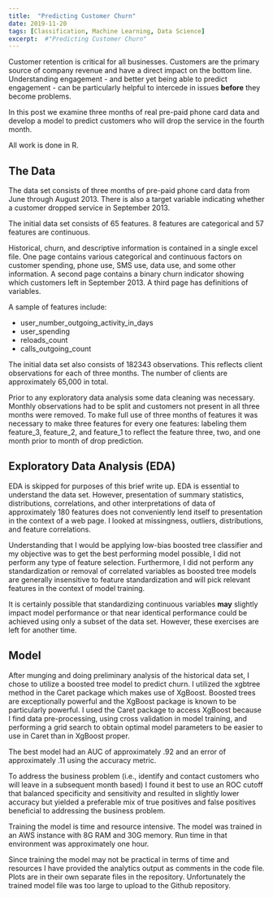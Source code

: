 ```yaml
---
title:  "Predicting Customer Churn"
date: 2019-11-20
tags: [Classification, Machine Learning, Data Science]
excerpt:  #"Predicting Customer Churn"
---
```


Customer retention is critical for all businesses.  Customers are the primary source of company revenue and
have a direct impact on the bottom line. Understanding engagement - and better yet being able to predict
engagement - can be particularly helpful to intercede in issues **before** they become problems.

In this post we examine three months of real pre-paid phone card data and develop a model to predict
customers who will drop the service in the fourth month.

All work is done in R.

## The Data

The data set consists of three months of pre-paid phone card data from June through August 2013.  There is also a
target variable indicating whether a customer dropped service in September 2013.

The initial data set consists of 65 features.  8 features are categorical and 57 features are continuous.

Historical, churn, and descriptive information is contained in a single excel file. One page contains various categorical and continuous factors on customer spending, phone use, SMS use, data use, and some other information. A second page contains a binary churn indicator showing which customers left in September 2013. A third page has definitions of variables.

A sample of features include:

  * user_number_outgoing_activity_in_days
  * user_spending
  * reloads_count
  * calls_outgoing_count

The initial data set also consists of 182343 observations.  This reflects client observations for each of three months. The number
of clients are approximately 65,000 in total.

<script src="https://gist.github.com/mksamelson/37b811bbb3e5f73e9eabfff23ab9c2ed.js"></script>

Prior to any exploratory data analysis some data cleaning was necessary.  Monthly observations had to be split and customers not present
in all three months were removed.  To make full use of three months of features it was necessary to make three features for every one features:  labeling them feature_3, feature_2, and feature_1 to reflect the feature three, two, and one month prior to month of drop prediction.


## Exploratory Data Analysis (EDA)

EDA is skipped for purposes of this brief write up.  EDA is essential to understand the data set.  However, presentation of summary statistics, distributions, correlations, and other interpretations of data of approximately 180 features does not conveniently lend
itself to presentation in the context of a web page.  I looked at missingness, outliers, distributions, and feature correlations.  

Understanding that I would be applying low-bias boosted tree classifier and my objective was to get the best performing model possible, I did not perform any type of feature selection.  Furthermore, I did not perform any standardization or removal of correlated variables as
boosted tree models are generally insensitive to feature standardization and will pick relevant features in the context of model training.

It is certainly possible that standardizing continuous variables **may** slightly impact model performance or that near identical
performance could be achieved using only a subset of the data set.  However, these exercises are left for another time.

## Model

After munging and doing preliminary analysis of the historical data set, I chose to utilize a boosted tree model to predict churn. I utilized the xgbtree method in the Caret package which makes use of XgBoost. Boosted trees are exceptionally powerful and the XgBoost package is known to be particularly powerful. I used the Caret package to access XgBoost because I find data pre-processing, using cross validation in model training, and performing a grid search to obtain optimal model parameters to be easier to use in Caret than in XgBoost proper.

The best model had an AUC of approximately .92 and an error of approximately .11 using the accuracy metric.

To address the business problem (i.e., identify and contact customers who will leave in a subsequent month based) I found it best to use an ROC cutoff that balanced specificity and sensitivity and resulted in slightly lower accuracy but yielded a preferable mix of true positives and false positives beneficial to addressing the business problem.

Training the model is time and resource intensive. The model was trained in an AWS instance with 8G RAM and 30G memory. Run time in that environment was approximately one hour.

Since training the model may not be practical in terms of time and resources I have provided the analytics output as comments in the code file. Plots are in their own separate files in the repository. Unfortunately the trained model file was too large to upload to the Github repository.

<script src="https://gist.github.com/mksamelson/9073eac9e4ab9f0320d3cb8b44c68876.js"></script>
